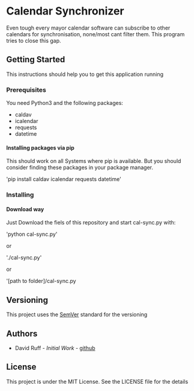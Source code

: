 # Calendar Synchronizer
Even tough every mayor calendar software can subscribe to other calendars for synchronisation, none/most cant filter them. This program tries to close this gap.

## Getting Started
This instructions should help you to get this application running

### Prerequisites
You need Python3 and the following packages:
 - caldav
 - icalendar
 - requests
 - datetime

#### Installing packages via pip
This should work on all Systems where pip is available. But you should consider finding these packages in your package manager.

 'pip install caldav icalendar requests datetime'

### Installing

#### Download way
Just Download the fiels of this repository and start cal-sync.py with:

'python cal-sync.py'

or

'./cal-sync.py'

or

'[path to folder]/cal-sync.py

## Versioning
This project uses the [SemVer](http://semver.org/) standard for the versioning

## Authors
 - David Ruff - *Initial Work* - [github](https://github.com/ruffdd)

## License
This project is under the MIT License. See the LICENSE file for the details